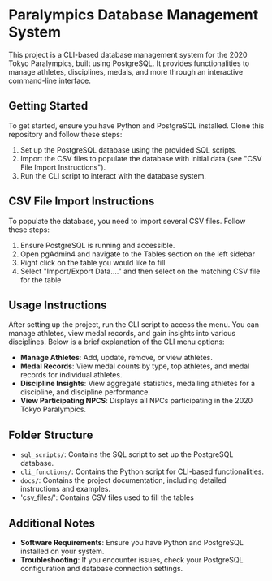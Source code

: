 # Paralympics Database Management System

This project is a CLI-based database management system for the 2020 Tokyo Paralympics, built using PostgreSQL. It provides functionalities to manage athletes, disciplines, medals, and more through an interactive command-line interface.

## Getting Started

To get started, ensure you have Python and PostgreSQL installed. Clone this repository and follow these steps:

1. Set up the PostgreSQL database using the provided SQL scripts.
2. Import the CSV files to populate the database with initial data (see "CSV File Import Instructions").
3. Run the CLI script to interact with the database system.

## CSV File Import Instructions

To populate the database, you need to import several CSV files. Follow these steps:

1. Ensure PostgreSQL is running and accessible.
2. Open pgAdmin4 and navigate to the Tables section on the left sidebar
3. Right click on the table you would like to fill
4. Select "Import/Export Data...." and then select on the matching CSV file for the table

## Usage Instructions

After setting up the project, run the CLI script to access the menu. You can manage athletes, view medal records, and gain insights into various disciplines. Below is a brief explanation of the CLI menu options:

- **Manage Athletes**: Add, update, remove, or view athletes.
- **Medal Records**: View medal counts by type, top athletes, and medal records for individual athletes.
- **Discipline Insights**: View aggregate statistics, medalling athletes for a discipline, and discipline performance.
- **View Participating NPCS**: Displays all NPCs participating in the 2020 Tokyo Paralympics.

## Folder Structure

- `sql_scripts/`: Contains the SQL script to set up the PostgreSQL database.
- `cli_functions/`: Contains the Python script for CLI-based functionalities.
- `docs/`: Contains the project documentation, including detailed instructions and examples.
- 'csv_files/': Contains CSV files used to fill the tables

## Additional Notes

- **Software Requirements**: Ensure you have Python and PostgreSQL installed on your system.
- **Troubleshooting**: If you encounter issues, check your PostgreSQL configuration and database connection settings.

